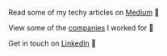 Read some of my techy articles on [Medium](https://raphael-leger.medium.com/) 📝 

View some of the [companies](https://nodixo.com/) I worked for 💼

Get in touch on [LinkedIn](https://www.linkedin.com/in/raphael-leger/) 💬
